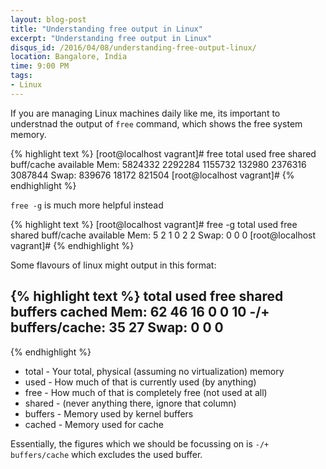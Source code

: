 ```yaml
---
layout: blog-post
title: "Understanding free output in Linux"
excerpt: "Understanding free output in Linux"
disqus_id: /2016/04/08/understanding-free-output-linux/
location: Bangalore, India
time: 9:00 PM
tags:
- Linux
---
```


If you are managing Linux machines daily like me, its important to understnad the output of `free` command, which shows the free system memory.


{% highlight text %}
[root@localhost vagrant]# free
              total        used        free      shared  buff/cache   available
Mem:        5824332     2292284     1155732      132980     2376316     3087844
Swap:        839676       18172      821504
[root@localhost vagrant]#
{% endhighlight %}

`free -g` is much more helpful instead

{% highlight text %}
[root@localhost vagrant]# free -g
              total        used        free      shared  buff/cache   available
Mem:              5           2           1           0           2           2
Swap:             0           0           0
[root@localhost vagrant]#
{% endhighlight %}

Some flavours of linux might output in this format:


{% highlight text %}
             total       used       free     shared    buffers     cached
Mem:            62         46         16          0          0         10
-/+ buffers/cache:         35         27
Swap:            0          0          0
-----------------------------
{% endhighlight %}


* total - Your total, physical (assuming no virtualization) memory
* used - How much of that is currently used (by anything)
* free - How much of that is completely free (not used at all)
* shared - (never anything there, ignore that column)
* buffers - Memory used by kernel buffers
* cached - Memory used for cache

Essentially, the figures which we should be focussing on is `-/+ buffers/cache` which excludes the used buffer.

